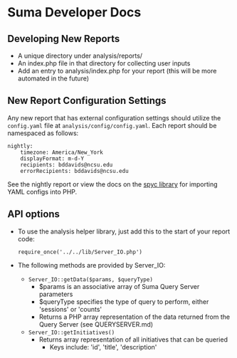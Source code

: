 Suma Developer Docs
=========================

Developing New Reports
-------------------
* A unique directory under analysis/reports/
* An index.php file in that directory for collecting user inputs
* Add an entry to analysis/index.php for your report (this will be more automated in the future)

New Report Configuration Settings
-----------------------------
Any new report that has external configuration settings should utilize the `config.yaml` file at `analysis/config/config.yaml`. Each report should be namespaced as follows:

    nightly:
        timezone: America/New_York
        displayFormat: m-d-Y
        recipients: bddavids@ncsu.edu
        errorRecipients: bddavids@ncsu.edu

See the nightly report or view the docs on the [spyc library](https://github.com/tekimaki/spyc) for importing YAML configs into PHP.

API options
------------
* To use the analysis helper library, just add this to the start of your report code:

    `require_once('../../lib/Server_IO.php')`

* The following methods are provided by Server_IO:
  * `Server_IO::getData($params, $queryType)`
    * $params is an associative array of Suma Query Server parameters
    * $queryType specifies the type of query to perform, either 'sessions' or 'counts'
    * Returns a PHP array representation of the data returned from the Query Server (see QUERYSERVER.md)
  * `Server_IO::getInitiatives()`
    * Returns array representation of all initiatives that can be queried
      * Keys include: 'id', 'title', 'description'

